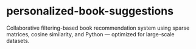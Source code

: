# personalized-book-suggestions
Collaborative filtering-based book recommendation system using sparse matrices, cosine similarity, and Python — optimized for large-scale datasets.
